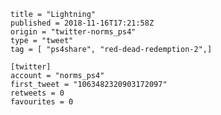 ```
title = "Lightning"
published = 2018-11-16T17:21:58Z
origin = "twitter-norms_ps4"
type = "tweet"
tag = [ "ps4share", "red-dead-redemption-2",]

[twitter]
account = "norms_ps4"
first_tweet = "1063482320903172097"
retweets = 0
favourites = 0
```

<p class='image'><img src='https://mnf.m17s.net/2018/11/16/DsI_iJKXQAI4Ba9.jpg' alt=''></p>

